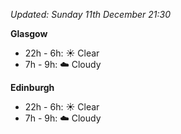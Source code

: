 *Updated: Sunday 11th December 21:30*

**Glasgow**

* 22h - 6h: :sunny: Clear
* 7h - 9h: :cloud: Cloudy

**Edinburgh**

* 22h - 6h: :sunny: Clear
* 7h - 9h: :cloud: Cloudy
